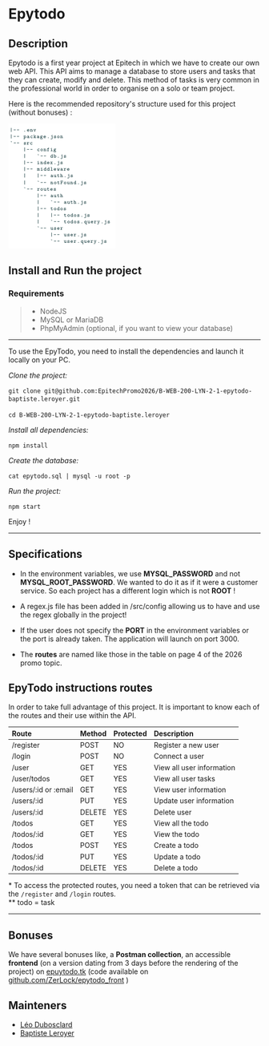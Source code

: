 Epytodo
=======

## Description
Epytodo is a first year project at Epitech in which we have to create our own web API. This API aims to manage a database to store users and tasks that they can create, modify and delete. This method of tasks is very common in the professional world in order to organise on a solo or team project.

Here is the recommended repository's structure used for this project (without bonuses) :

![Repository's Structure](./assets/repository_structure.png)

## Install and Run the project
### Requirements
> - NodeJS
> - MySQL or MariaDB
> - PhpMyAdmin (optional, if you want to view your database)

---

To use the EpyTodo, you need to install the dependencies and launch it locally on your PC.

*Clone the project:*
```
git clone git@github.com:EpitechPromo2026/B-WEB-200-LYN-2-1-epytodo-baptiste.leroyer.git

cd B-WEB-200-LYN-2-1-epytodo-baptiste.leroyer
```

*Install all dependencies:*
```
npm install
```

*Create the database:*
```
cat epytodo.sql | mysql -u root -p
```

*Run the project:*
```
npm start
```

Enjoy !

---

## Specifications
- In the environment variables, we use **MYSQL_PASSWORD** and not **MYSQL_ROOT_PASSWORD**. We wanted to do it as if it were a customer service. So each project has a different login which is not **ROOT** !

- A regex.js file has been added in /src/config allowing us to have and use the regex globally in the project!

- If the user does not specify the **PORT** in the environment variables or the port is already taken. The application will launch on port 3000.

- The **routes** are named like those in the table on page 4 of the 2026 promo topic.
 
## EpyTodo instructions routes
In order to take full advantage of this project. It is important to know each of the routes and their use within the API.

|Route              |Method|Protected|Description|
|:------------------|:-----|:--------|:----------|
|/register          |POST  |NO       |Register a new user|
|/login             |POST  |NO       |Connect a user|
|/user              |GET   |YES      |View all user information|
|/user/todos        |GET   |YES      |View all user tasks|
|/users/:id or :email|GET   |YES      |View user information|
|/users/:id          |PUT   |YES      |Update user information|
|/users/:id          |DELETE|YES      |Delete user|
|/todos              |GET   |YES      |View all the todo|
|/todos/:id          |GET   |YES      |View the todo|
|/todos              |POST  |YES      |Create a todo|
|/todos/:id          |PUT   |YES      |Update a todo|
|/todos/:id          |DELETE|YES      |Delete a todo|
\* To access the protected routes, you need a token that can be retrieved via the ``/register`` and ``/login`` routes.<br>
\** todo = task

---

## Bonuses

We have several bonuses like, a **Postman collection**, an accessible **frontend** (on a version dating from 3 days before the rendering of the project) on [epuytodo.tk](https://epuytodo.tk) (code available on [github.com/ZerLock/epytodo_front](https://github.com/ZerLock/epytodo_front) )

## Mainteners
- [Léo Dubosclard](https://www.github.com/ZerLock)
- [Baptiste Leroyer](https://github.com/ZiplEix)
